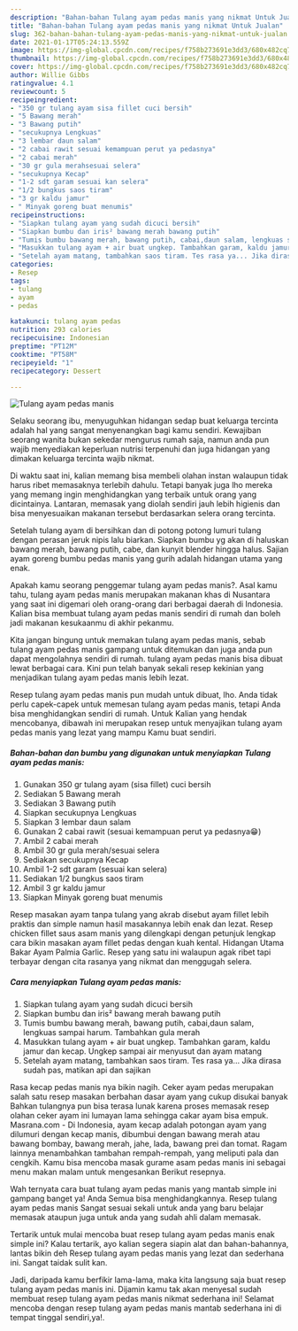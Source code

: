 ```yaml
---
description: "Bahan-bahan Tulang ayam pedas manis yang nikmat Untuk Jualan"
title: "Bahan-bahan Tulang ayam pedas manis yang nikmat Untuk Jualan"
slug: 362-bahan-bahan-tulang-ayam-pedas-manis-yang-nikmat-untuk-jualan
date: 2021-01-17T05:24:13.559Z
image: https://img-global.cpcdn.com/recipes/f758b273691e3dd3/680x482cq70/tulang-ayam-pedas-manis-foto-resep-utama.jpg
thumbnail: https://img-global.cpcdn.com/recipes/f758b273691e3dd3/680x482cq70/tulang-ayam-pedas-manis-foto-resep-utama.jpg
cover: https://img-global.cpcdn.com/recipes/f758b273691e3dd3/680x482cq70/tulang-ayam-pedas-manis-foto-resep-utama.jpg
author: Willie Gibbs
ratingvalue: 4.1
reviewcount: 5
recipeingredient:
- "350 gr tulang ayam sisa fillet cuci bersih"
- "5 Bawang merah"
- "3 Bawang putih"
- "secukupnya Lengkuas"
- "3 lembar daun salam"
- "2 cabai rawit sesuai kemampuan perut ya pedasnya"
- "2 cabai merah"
- "30 gr gula merahsesuai selera"
- "secukupnya Kecap"
- "1-2 sdt garam sesuai kan selera"
- "1/2 bungkus saos tiram"
- "3 gr kaldu jamur"
- " Minyak goreng buat menumis"
recipeinstructions:
- "Siapkan tulang ayam yang sudah dicuci bersih"
- "Siapkan bumbu dan iris² bawang merah bawang putih"
- "Tumis bumbu bawang merah, bawang putih, cabai,daun salam, lengkuas sampai harum. Tambahkan gula merah"
- "Masukkan tulang ayam + air buat ungkep. Tambahkan garam, kaldu jamur dan kecap. Ungkep sampai air menyusut dan ayam matang"
- "Setelah ayam matang, tambahkan saos tiram. Tes rasa ya... Jika dirasa sudah pas, matikan api dan sajikan"
categories:
- Resep
tags:
- tulang
- ayam
- pedas

katakunci: tulang ayam pedas 
nutrition: 293 calories
recipecuisine: Indonesian
preptime: "PT12M"
cooktime: "PT58M"
recipeyield: "1"
recipecategory: Dessert

---
```



![Tulang ayam pedas manis](https://img-global.cpcdn.com/recipes/f758b273691e3dd3/680x482cq70/tulang-ayam-pedas-manis-foto-resep-utama.jpg)

Selaku seorang ibu, menyuguhkan hidangan sedap buat keluarga tercinta adalah hal yang sangat menyenangkan bagi kamu sendiri. Kewajiban seorang  wanita bukan sekedar mengurus rumah saja, namun anda pun wajib menyediakan keperluan nutrisi terpenuhi dan juga hidangan yang dimakan keluarga tercinta wajib nikmat.

Di waktu  saat ini, kalian memang bisa membeli olahan instan walaupun tidak harus ribet memasaknya terlebih dahulu. Tetapi banyak juga lho mereka yang memang ingin menghidangkan yang terbaik untuk orang yang dicintainya. Lantaran, memasak yang diolah sendiri jauh lebih higienis dan bisa menyesuaikan makanan tersebut berdasarkan selera orang tercinta. 

Setelah tulang ayam di bersihkan dan di potong potong lumuri tulang dengan perasan jeruk nipis lalu biarkan. Siapkan bumbu yg akan di haluskan bawang merah, bawang putih, cabe, dan kunyit blender hingga halus. Sajian ayam goreng bumbu pedas manis yang gurih adalah hidangan utama yang enak.

Apakah kamu seorang penggemar tulang ayam pedas manis?. Asal kamu tahu, tulang ayam pedas manis merupakan makanan khas di Nusantara yang saat ini digemari oleh orang-orang dari berbagai daerah di Indonesia. Kalian bisa membuat tulang ayam pedas manis sendiri di rumah dan boleh jadi makanan kesukaanmu di akhir pekanmu.

Kita jangan bingung untuk memakan tulang ayam pedas manis, sebab tulang ayam pedas manis gampang untuk ditemukan dan juga anda pun dapat mengolahnya sendiri di rumah. tulang ayam pedas manis bisa dibuat lewat berbagai cara. Kini pun telah banyak sekali resep kekinian yang menjadikan tulang ayam pedas manis lebih lezat.

Resep tulang ayam pedas manis pun mudah untuk dibuat, lho. Anda tidak perlu capek-capek untuk memesan tulang ayam pedas manis, tetapi Anda bisa menghidangkan sendiri di rumah. Untuk Kalian yang hendak mencobanya, dibawah ini merupakan resep untuk menyajikan tulang ayam pedas manis yang lezat yang mampu Kamu buat sendiri.

<!--inarticleads1-->

##### Bahan-bahan dan bumbu yang digunakan untuk menyiapkan Tulang ayam pedas manis:

1. Gunakan 350 gr tulang ayam (sisa fillet) cuci bersih
1. Sediakan 5 Bawang merah
1. Sediakan 3 Bawang putih
1. Siapkan secukupnya Lengkuas
1. Siapkan 3 lembar daun salam
1. Gunakan 2 cabai rawit (sesuai kemampuan perut ya pedasnya😁)
1. Ambil 2 cabai merah
1. Ambil 30 gr gula merah/sesuai selera
1. Sediakan secukupnya Kecap
1. Ambil 1-2 sdt garam (sesuai kan selera)
1. Sediakan 1/2 bungkus saos tiram
1. Ambil 3 gr kaldu jamur
1. Siapkan  Minyak goreng buat menumis


Resep masakan ayam tanpa tulang yang akrab disebut ayam fillet lebih praktis dan simple namun hasil masakannya lebih enak dan lezat. Resep chicken fillet saus asam manis yang dilengkapi dengan petunjuk lengkap cara bikin masakan ayam fillet pedas dengan kuah kental. Hidangan Utama Bakar Ayam Palmia Garlic. Resep yang satu ini walaupun agak ribet tapi terbayar dengan cita rasanya yang nikmat dan menggugah selera. 

<!--inarticleads2-->

##### Cara menyiapkan Tulang ayam pedas manis:

1. Siapkan tulang ayam yang sudah dicuci bersih
1. Siapkan bumbu dan iris² bawang merah bawang putih
1. Tumis bumbu bawang merah, bawang putih, cabai,daun salam, lengkuas sampai harum. Tambahkan gula merah
1. Masukkan tulang ayam + air buat ungkep. Tambahkan garam, kaldu jamur dan kecap. Ungkep sampai air menyusut dan ayam matang
1. Setelah ayam matang, tambahkan saos tiram. Tes rasa ya... Jika dirasa sudah pas, matikan api dan sajikan


Rasa kecap pedas manis nya bikin nagih. Ceker ayam pedas merupakan salah satu resep masakan berbahan dasar ayam yang cukup disukai banyak Bahkan tulangnya pun bisa terasa lunak karena proses memasak resep olahan ceker ayam ini lumayan lama sehingga cakar ayam bisa empuk. Masrana.com - Di Indonesia, ayam kecap adalah potongan ayam yang dilumuri dengan kecap manis, dibumbui dengan bawang merah atau bawang bombay, bawang merah, jahe, lada, bawang prei dan tomat. Ragam lainnya menambahkan tambahan rempah-rempah, yang meliputi pala dan cengkih. Kamu bisa mencoba masak gurame asam pedas manis ini sebagai menu makan malam untuk mengesankan Berikut resepnya. 

Wah ternyata cara buat tulang ayam pedas manis yang mantab simple ini gampang banget ya! Anda Semua bisa menghidangkannya. Resep tulang ayam pedas manis Sangat sesuai sekali untuk anda yang baru belajar memasak ataupun juga untuk anda yang sudah ahli dalam memasak.

Tertarik untuk mulai mencoba buat resep tulang ayam pedas manis enak simple ini? Kalau tertarik, ayo kalian segera siapin alat dan bahan-bahannya, lantas bikin deh Resep tulang ayam pedas manis yang lezat dan sederhana ini. Sangat taidak sulit kan. 

Jadi, daripada kamu berfikir lama-lama, maka kita langsung saja buat resep tulang ayam pedas manis ini. Dijamin kamu tak akan menyesal sudah membuat resep tulang ayam pedas manis nikmat sederhana ini! Selamat mencoba dengan resep tulang ayam pedas manis mantab sederhana ini di tempat tinggal sendiri,ya!.

